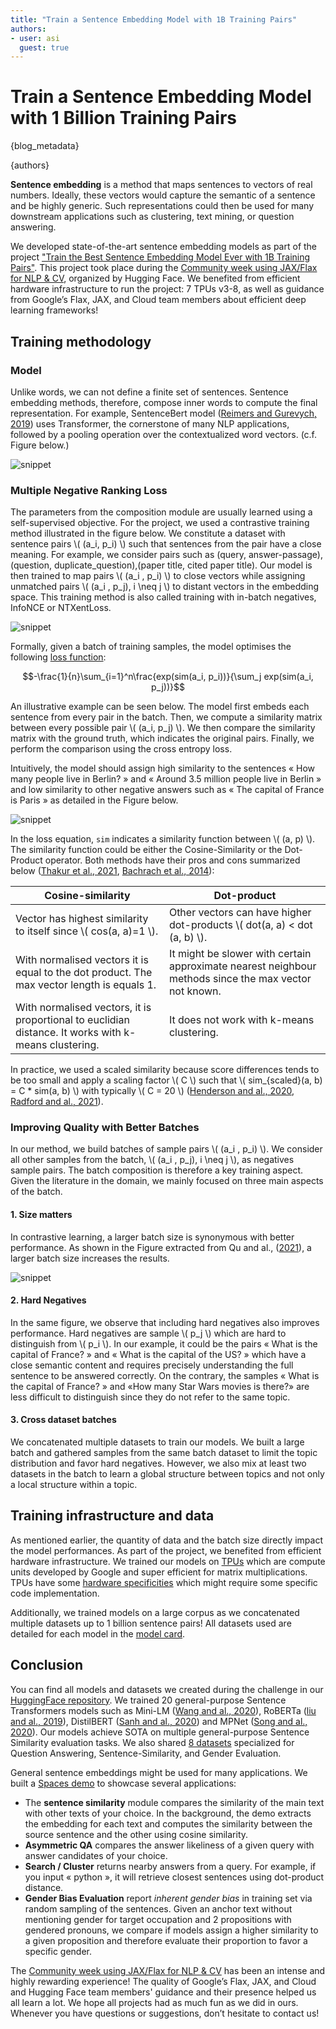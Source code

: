 ```yaml
---
title: "Train a Sentence Embedding Model with 1B Training Pairs"
authors:
- user: asi
  guest: true
---
```


<h1>
    Train a Sentence Embedding Model with 1 Billion Training Pairs
</h1>

{blog_metadata}

{authors}

**Sentence embedding** is a method that maps sentences to vectors of real numbers. Ideally, these vectors would capture the semantic of a sentence and be highly generic. Such representations could then be used for many downstream applications such as clustering, text mining, or question answering.

We developed state-of-the-art sentence embedding models as part of the project ["Train the Best Sentence Embedding Model Ever with 1B Training Pairs"](https://discuss.huggingface.co/t/train-the-best-sentence-embedding-model-ever-with-1b-training-pairs/7354). This project took place during the [Community week using JAX/Flax for NLP & CV](https://discuss.huggingface.co/t/open-to-the-community-community-week-using-jax-flax-for-nlp-cv/7104), organized by Hugging Face.  We benefited from efficient hardware infrastructure to run the project: 7 TPUs v3-8, as well as guidance from Google’s Flax, JAX, and Cloud team members about efficient deep learning frameworks!

## Training methodology

### Model

Unlike words, we can not define a finite set of sentences. Sentence embedding methods, therefore, compose inner words to compute the final representation. For example, SentenceBert model ([Reimers and Gurevych, 2019](https://aclanthology.org/D19-1410.pdf)) uses Transformer, the cornerstone of many NLP applications, followed by a pooling operation over the contextualized word vectors. (c.f. Figure below.)

![snippet](assets/32_1b_sentence_embeddings/model.png)

### Multiple Negative Ranking Loss

The parameters from the composition module are usually learned using a self-supervised objective. For the project, we used a contrastive training method illustrated in the figure below. We constitute a dataset with sentence pairs \\( (a_i, p_i) \\) such that sentences from the pair have a close meaning. For example, we consider pairs such as (query, answer-passage), (question, duplicate_question),(paper title, cited paper title). Our model is then trained to map pairs \\( (a_i , p_i) \\) to close vectors while assigning unmatched pairs \\( (a_i , p_j), i \neq j \\) to distant vectors in the embedding space. This training method is also called training with in-batch negatives, InfoNCE or NTXentLoss.

![snippet](assets/32_1b_sentence_embeddings/contrastive_1.png)

Formally, given a batch of training samples, the model optimises the following [loss function](https://github.com/UKPLab/sentence-transformers/blob/master/sentence_transformers/losses/MultipleNegativesRankingLoss.py):

$$-\frac{1}{n}\sum_{i=1}^n\frac{exp(sim(a_i, p_i))}{\sum_j exp(sim(a_i, p_j))}$$

An illustrative example can be seen below. The model first embeds each sentence from every pair in the batch. Then, we compute a similarity matrix between every possible pair \\( (a_i, p_j) \\). We then compare the similarity matrix with the ground truth, which indicates the original pairs. Finally, we perform the comparison using the cross entropy loss.

Intuitively, the model should assign high similarity to the sentences « How many people live in Berlin? » and « Around 3.5 million people live in Berlin » and low similarity to other negative answers such as « The capital of France is Paris » as detailed in the Figure below.

![snippet](assets/32_1b_sentence_embeddings/contrastive_2.png)

In the loss equation, `sim` indicates a similarity function between \\( (a, p) \\). The similarity function could be either the Cosine-Similarity or the Dot-Product operator. Both methods have their pros and cons summarized below ([Thakur et al., 2021](https://arxiv.org/abs/2104.08663), [Bachrach et al., 2014](https://dl.acm.org/doi/10.1145/2645710.2645741)):

| Cosine-similarity   | Dot-product |
|---------------------|-------------|
| Vector has highest similarity to itself since \\( cos(a, a)=1 \\).  |  Other vectors can have higher dot-products \\( dot(a, a) < dot (a, b) \\). |
| With normalised vectors it is equal to the dot product. The max vector length is equals 1.  | It might be slower with certain approximate nearest neighbour methods since the max vector not known. |
| With normalised vectors, it is proportional to euclidian distance. It works with k-means clustering.  | It does not work with k-means clustering.  |

In practice, we used a scaled similarity because score differences tends to be too small and apply a scaling factor \\( C \\) such that \\( sim_{scaled}(a, b) = C * sim(a, b) \\) with typically \\( C = 20 \\) ([Henderson and al., 2020]([https://doi.org/10.18653/v1/2020.findings-emnlp.196), [Radford and al., 2021](http://proceedings.mlr.press/v139/radford21a.html)).

### Improving Quality with Better Batches

In our method, we build batches of sample pairs \\( (a_i , p_i) \\). We consider all other samples from the batch, \\( (a_i , p_j), i \neq j \\), as negatives sample pairs. The batch composition is therefore a key training aspect. Given the literature in the domain, we mainly focused on three main aspects of the batch.

#### 1. Size matters

In contrastive learning, a larger batch size is synonymous with better performance. As shown in the Figure extracted from Qu and al., ([2021](https://doi.org/10.18653/v1/2021.naacl-main.466)), a larger batch size increases the results.

![snippet](assets/32_1b_sentence_embeddings/batch-size.png)

#### 2. Hard Negatives

In the same figure, we observe that including hard negatives also improves performance. Hard negatives are sample \\( p_j \\) which are hard to distinguish from \\( p_i \\). In our example, it could be the pairs « What is the capital of France? » and « What is the capital of the US? » which have a close semantic content and requires precisely understanding the full sentence to be answered correctly. On the contrary, the samples  « What is the capital of France? » and «How many Star Wars movies is there?» are less difficult to distinguish since they do not refer to the same topic.

#### 3. Cross dataset batches

We concatenated multiple datasets to train our models. We built a large batch and gathered samples from the same batch dataset to limit the topic distribution and favor hard negatives. However, we also mix at least two datasets in the batch to learn a global structure between topics and not only a local structure within a topic.

## Training infrastructure and data

As mentioned earlier, the quantity of data and the batch size directly impact the model performances. As part of the project, we benefited from efficient hardware infrastructure. We trained our models on [TPUs](https://cloud.google.com/tpu) which are compute units developed by Google and super efficient for matrix multiplications. TPUs have some [hardware specificities](https://huggingface.co/docs/accelerate/quicktour.html#training-on-tpu) which might require some specific code implementation.

Additionally, we trained models on a large corpus as we concatenated multiple datasets up to 1 billion sentence pairs! All datasets used are detailed for each model in the [model card](https://huggingface.co/flax-sentence-embeddings/all_datasets_v3_MiniLM-L12).

## Conclusion

You can find all models and datasets we created during the challenge in our [HuggingFace repository](https://huggingface.co/flax-sentence-embeddings). We trained 20 general-purpose Sentence Transformers models such as Mini-LM ([Wang and al., 2020](https://proceedings.neurips.cc/paper/2020/hash/3f5ee243547dee91fbd053c1c4a845aa-Abstract.html)), RoBERTa ([liu and al., 2019](https://arxiv.org/abs/1907.11692 )), DistilBERT ([Sanh and al., 2020](http://arxiv.org/abs/1910.01108)) and MPNet ([Song and al., 2020](https://proceedings.neurips.cc/paper/2020/hash/c3a690be93aa602ee2dc0ccab5b7b67e-Abstract.html)). Our models achieve SOTA on multiple general-purpose Sentence Similarity evaluation tasks. We also shared [8 datasets](https://huggingface.co/flax-sentence-embeddings) specialized for Question Answering, Sentence-Similarity, and Gender Evaluation. 

General sentence embeddings might be used for many applications. We built a [Spaces demo](https://huggingface.co/spaces/flax-sentence-embeddings/sentence-embeddings) to showcase several applications:
* The **sentence similarity** module compares the similarity of the main text with other texts of your choice. In the background, the demo extracts the embedding for each text and computes the similarity between the source sentence and the other using cosine similarity.
* **Asymmetric QA** compares the answer likeliness of a given query with answer candidates of your choice.
* **Search / Cluster** returns nearby answers from a query. For example, if you input « python », it will retrieve closest sentences using dot-product distance.
* **Gender Bias Evaluation** report *inherent gender bias* in training set via random sampling of the sentences. Given an anchor text without mentioning gender for target occupation and 2 propositions with gendered pronouns, we compare if models assign a higher similarity to a given proposition and therefore evaluate their proportion to favor a specific gender.

The [Community week using JAX/Flax for NLP & CV](https://discuss.huggingface.co/t/open-to-the-community-community-week-using-jax-flax-for-nlp-cv/7104) has been an intense and highly rewarding experience! The quality of Google’s Flax, JAX, and Cloud and Hugging Face team members' guidance and their presence helped us all learn a lot. We hope all projects had as much fun as we did in ours. Whenever you have questions or suggestions, don’t hesitate to contact us!
